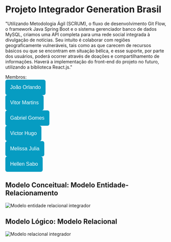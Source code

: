 # Projeto Integrador Generation Brasil

"Utilizando Metodologia Ágil (SCRUM), o fluxo de desenvolvimento Git Flow, o framework Java Spring Boot e o sistema gerenciador banco de dados MySQL, criamos uma API completa para uma rede social integrada à divulgação de notícias. Seu intuito é colaborar com regiões geograficamente vulneráveis, tais como as que carecem de recursos básicos ou que se encontram em situação bélica, e esse suporte, por parte dos usuários, poderá ocorrer através de doações e compartilhamento de informações. Haverá a implementação do front-end do projeto no futuro, utilizando a biblioteca React.js."

Membros: <br>
<a href="https://github.com/JohnnHere"><button style="background: #069cc2; border-radius: 6px; padding: 15px; cursor: pointer; color: #fff; border: none; font-size: 16px;">João Orlando</button></a>
<br>
<a href="https://github.com/vitormartinsxd"><button style="background: #069cc2; border-radius: 6px; padding: 15px; cursor: pointer; color: #fff; border: none; font-size: 16px;">Vitor Martins</button></a>
<br>
<a href="https://github.com/gabrxgomes"><button style="background: #069cc2; border-radius: 6px; padding: 15px; cursor: pointer; color: #fff; border: none; font-size: 16px;">Gabriel Gomes</button></a>
<br>
<a href="https://github.com/vhpcastro"><button style="background: #069cc2; border-radius: 6px; padding: 15px; cursor: pointer; color: #fff; border: none; font-size: 16px;">Victor Hugo</button></a>
<br>
<a href="https://github.com/melissaJll"><button style="background: #069cc2; border-radius: 6px; padding: 15px; cursor: pointer; color: #fff; border: none; font-size: 16px;">Melissa Julia</button></a>
<br>
<a href="https://github.com/HellenSabo"><button style="background: #069cc2; border-radius: 6px; padding: 15px; cursor: pointer; color: #fff; border: none; font-size: 16px;">Hellen Sabo</button></a>
<br>

## Modelo Conceitual: Modelo Entidade-Relacionamento

![Modelo entidade relacional integrador](https://user-images.githubusercontent.com/92900668/186024489-36a64fe4-b9b9-4b52-8b7a-ba659911697c.png)


## Modelo Lógico: Modelo Relacional

![Modelo relacional integrador](https://user-images.githubusercontent.com/92900668/186024384-27bfcd17-5f91-4a54-93cc-3feedf3bb882.png)

